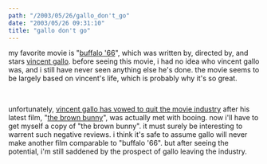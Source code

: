 ```yaml
---
path: "/2003/05/26/gallo_don't_go" 
date: "2003/05/26 09:31:10" 
title: "gallo don't go" 
---
```

<p>my favorite movie is "<a href="http://www.imdb.com/Title?Buffalo+'66+(1998)">buffalo '66</a>", which was written by, directed by, and stars <a href="http://www.imdb.com/Name?Gallo,%20Vincent">vincent gallo</a>. before seeing this movie, i had no idea who vincent gallo was, and i still have never seen anything else he's done. the movie seems to be largely based on vincent's life, which is probably why it's so great.</p><br><p>unfortunately, <a href="http://story.news.yahoo.com/news?tmpl=story&amp;cid=638&amp;ncid=579&amp;e=1&amp;u=/nm/20030523/en_nm/arts_cannes_gallo_dc">vincent gallo has vowed to quit the movie industry</a> after his latest film, "<a href="http://www.imdb.com/Title?0330099">the brown bunny</a>", was actually met with booing. now i'll have to get myself a copy of "the brown bunny". it must surely be interesting to warrent such negative reviews. i think it's safe to assume gallo will never make another film comparable to "buffalo '66". but after seeing the potential, i'm still saddened by the prospect of gallo leaving the industry.</p>